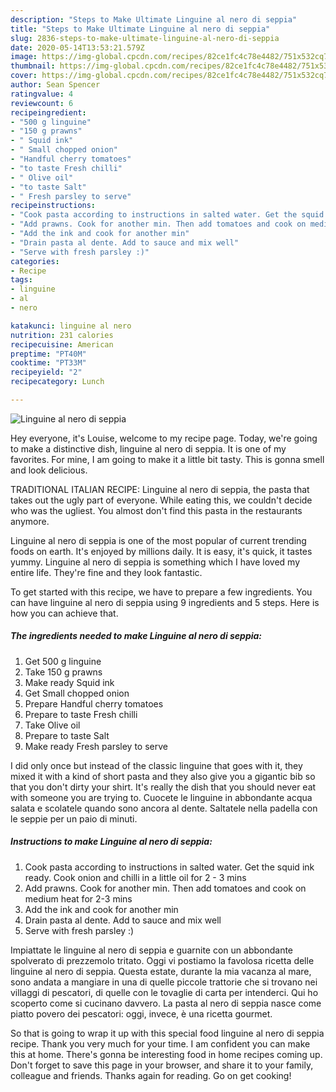 ```yaml
---
description: "Steps to Make Ultimate Linguine al nero di seppia"
title: "Steps to Make Ultimate Linguine al nero di seppia"
slug: 2836-steps-to-make-ultimate-linguine-al-nero-di-seppia
date: 2020-05-14T13:53:21.579Z
image: https://img-global.cpcdn.com/recipes/82ce1fc4c78e4482/751x532cq70/linguine-al-nero-di-seppia-recipe-main-photo.jpg
thumbnail: https://img-global.cpcdn.com/recipes/82ce1fc4c78e4482/751x532cq70/linguine-al-nero-di-seppia-recipe-main-photo.jpg
cover: https://img-global.cpcdn.com/recipes/82ce1fc4c78e4482/751x532cq70/linguine-al-nero-di-seppia-recipe-main-photo.jpg
author: Sean Spencer
ratingvalue: 4
reviewcount: 6
recipeingredient:
- "500 g linguine"
- "150 g prawns"
- " Squid ink"
- " Small chopped onion"
- "Handful cherry tomatoes"
- "to taste Fresh chilli"
- " Olive oil"
- "to taste Salt"
- " Fresh parsley to serve"
recipeinstructions:
- "Cook pasta according to instructions in salted water. Get the squid ink ready. Cook onion and chilli in a little oil for 2 - 3 mins"
- "Add prawns. Cook for another min. Then add tomatoes and cook on medium heat for 2-3 mins"
- "Add the ink and cook for another min"
- "Drain pasta al dente. Add to sauce and mix well"
- "Serve with fresh parsley :)"
categories:
- Recipe
tags:
- linguine
- al
- nero

katakunci: linguine al nero 
nutrition: 231 calories
recipecuisine: American
preptime: "PT40M"
cooktime: "PT33M"
recipeyield: "2"
recipecategory: Lunch

---
```



![Linguine al nero di seppia](https://img-global.cpcdn.com/recipes/82ce1fc4c78e4482/751x532cq70/linguine-al-nero-di-seppia-recipe-main-photo.jpg)

Hey everyone, it's Louise, welcome to my recipe page. Today, we're going to make a distinctive dish, linguine al nero di seppia. It is one of my favorites. For mine, I am going to make it a little bit tasty. This is gonna smell and look delicious.

TRADITIONAL ITALIAN RECIPE: Linguine al nero di seppia, the pasta that takes out the ugly part of everyone. While eating this, we couldn&#39;t decide who was the ugliest. You almost don&#39;t find this pasta in the restaurants anymore.

Linguine al nero di seppia is one of the most popular of current trending foods on earth. It's enjoyed by millions daily. It is easy, it's quick, it tastes yummy. Linguine al nero di seppia is something which I have loved my entire life. They're fine and they look fantastic.


To get started with this recipe, we have to prepare a few ingredients. You can have linguine al nero di seppia using 9 ingredients and 5 steps. Here is how you can achieve that.

<!--inarticleads1-->

##### The ingredients needed to make Linguine al nero di seppia:

1. Get 500 g linguine
1. Take 150 g prawns
1. Make ready  Squid ink
1. Get  Small chopped onion
1. Prepare Handful cherry tomatoes
1. Prepare to taste Fresh chilli
1. Take  Olive oil
1. Prepare to taste Salt
1. Make ready  Fresh parsley to serve


I did only once but instead of the classic linguine that goes with it, they mixed it with a kind of short pasta and they also give you a gigantic bib so that you don&#39;t dirty your shirt. It&#39;s really the dish that you should never eat with someone you are trying to. Cuocete le linguine in abbondante acqua salata e scolatele quando sono ancora al dente. Saltatele nella padella con le seppie per un paio di minuti. 

<!--inarticleads2-->

##### Instructions to make Linguine al nero di seppia:

1. Cook pasta according to instructions in salted water. Get the squid ink ready. Cook onion and chilli in a little oil for 2 - 3 mins
1. Add prawns. Cook for another min. Then add tomatoes and cook on medium heat for 2-3 mins
1. Add the ink and cook for another min
1. Drain pasta al dente. Add to sauce and mix well
1. Serve with fresh parsley :)


Impiattate le linguine al nero di seppia e guarnite con un abbondante spolverato di prezzemolo tritato. Oggi vi postiamo la favolosa ricetta delle linguine al nero di seppia. Questa estate, durante la mia vacanza al mare, sono andata a mangiare in una di quelle piccole trattorie che si trovano nei villaggi di pescatori, di quelle con le tovaglie di carta per intenderci. Qui ho scoperto come si cucinano davvero. La pasta al nero di seppia nasce come piatto povero dei pescatori: oggi, invece, è una ricetta gourmet. 

So that is going to wrap it up with this special food linguine al nero di seppia recipe. Thank you very much for your time. I am confident you can make this at home. There's gonna be interesting food in home recipes coming up. Don't forget to save this page in your browser, and share it to your family, colleague and friends. Thanks again for reading. Go on get cooking!
